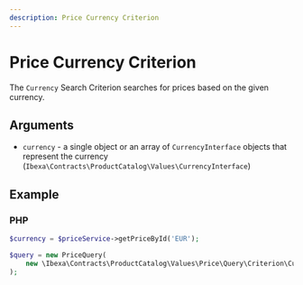```yaml
---
description: Price Currency Criterion
---
```


# Price Currency Criterion

The `Currency` Search Criterion searches for prices based on the given currency.

## Arguments

- `currency` - a single object or an array of `CurrencyInterface` objects that represent the currency (`Ibexa\Contracts\ProductCatalog\Values\CurrencyInterface`)

## Example

### PHP

``` php
$currency = $priceService->getPriceById('EUR');

$query = new PriceQuery( 
    new \Ibexa\Contracts\ProductCatalog\Values\Price\Query\Criterion\Currency($currency)
);
```
